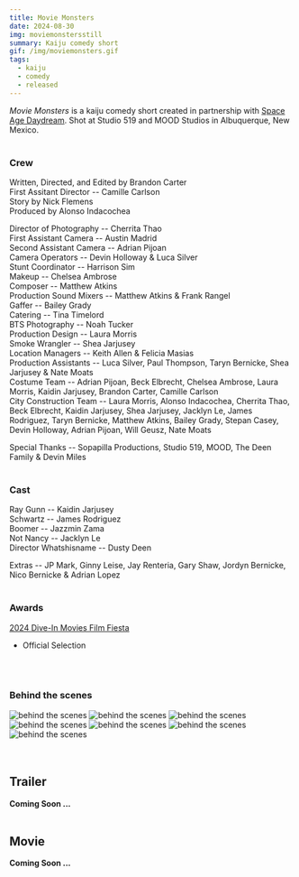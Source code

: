 ```yaml
---
title: Movie Monsters
date: 2024-08-30
img: moviemonstersstill
summary: Kaiju comedy short
gif: /img/moviemonsters.gif
tags:
  - kaiju
  - comedy
  - released
---
```


_Movie Monsters_ is a kaiju comedy short created in partnership with [Space Age Daydream](https://www.instagram.com/spaceagedaydreamfilms). Shot at Studio 519 and MOOD Studios in Albuquerque, New Mexico.
</br>
</br>

### Crew

Written, Directed, and Edited by Brandon Carter</br>
First Assitant Director -- Camille Carlson</br>
Story by Nick Flemens</br>
Produced by Alonso Indacochea</br>

Director of Photography -- Cherrita Thao</br>
First Assistant Camera -- Austin Madrid</br>
Second Assistant Camera -- Adrian Pijoan</br>
Camera Operators -- Devin Holloway & Luca Silver </br>
Stunt Coordinator -- Harrison Sim</br>
Makeup -- Chelsea Ambrose</br>
Composer -- Matthew Atkins</br>
Production Sound Mixers -- Matthew Atkins & Frank Rangel</br>
Gaffer -- Bailey Grady</br>
Catering -- Tina Timelord</br>
BTS Photography -- Noah Tucker</br>
Production Design -- Laura Morris</br>
Smoke Wrangler -- Shea Jarjusey</br>
Location Managers -- Keith Allen & Felicia Masias</br>
Production Assistants -- Luca Silver, Paul Thompson, Taryn Bernicke, Shea Jarjusey & Nate Moats</br>
Costume Team -- Adrian Pijoan, Beck Elbrecht, Chelsea Ambrose, Laura Morris, Kaidin Jarjusey, Brandon Carter, Camille Carlson</br>
City Construction Team -- Laura Morris, Alonso Indacochea, Cherrita Thao, Beck Elbrecht, Kaidin Jarjusey, Shea Jarjusey, Jacklyn Le, James Rodriguez, Taryn Bernicke, Matthew Atkins, Bailey Grady, Stepan Casey, Devin Holloway, Adrian Pijoan, Will Geusz, Nate Moats</br>

Special Thanks -- Sopapilla Productions, Studio 519, MOOD, The Deen Family & Devin Miles
</br>
</br>

### Cast

Ray Gunn -- Kaidin Jarjusey</br>
Schwartz -- James Rodriguez</br>
Boomer -- Jazzmin Zama</br>
Not Nancy -- Jacklyn Le</br>
Director Whatshisname -- Dusty Deen

Extras -- JP Mark, Ginny Leise, Jay Renteria, Gary Shaw, Jordyn Bernicke, Nico Bernicke & Adrian Lopez
</br>
</br>

### Awards

[2024 Dive-In Movies Film Fiesta](https://diveinmovies.xyz)
* Official Selection
</br>
</br>

### Behind the scenes

<div class="row g-2">
  <div class="col-lg-6 col-md-12 mb-6 mb-lg-0">
	<img src="/img/movie-monsters/behind_the_scenes4.jpg" class="w-100 shadow-1-strong rounded mb-2" alt="behind the scenes">
  	<img src="/img/movie-monsters/behind_the_scenes1.jpg" class="w-100 shadow-1-strong rounded mb-2" alt="behind the scenes">
  	<img src="/img/movie-monsters/behind_the_scenes5.jpg" class="w-100 shadow-1-strong rounded mb-2" alt="behind the scenes">
  </div>
  <div class="col-lg-6 mb-6 mb-lg-0">
	<img src="/img/movie-monsters/behind_the_scenes2.jpg" class="w-100 shadow-1-strong rounded mb-2" alt="behind the scenes">
  	<img src="/img/movie-monsters/behind_the_scenes3.jpg" class="w-100 shadow-1-strong rounded mb-2" alt="behind the scenes">
  	<img src="/img/movie-monsters/behind_the_scenes7.jpg" class="w-100 shadow-1-strong rounded mb-2" alt="behind the scenes">
	<img src="/img/movie-monsters/behind_the_scenes6.jpg" class="w-100 shadow-1-strong rounded mb-2" alt="behind the scenes">
  </div>
</div>
<br><br>

## Trailer

**Coming Soon ...**
<br><br>
## Movie

**Coming Soon ...**